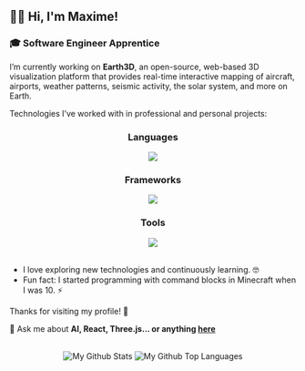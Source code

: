 ## 👨‍💻 Hi, I'm Maxime!

### 🎓 Software Engineer Apprentice

I’m currently working on **Earth3D**, an open-source, web-based 3D visualization platform that provides real-time interactive mapping of aircraft, airports, weather patterns, seismic activity, the solar system, and more on Earth.

Technologies I’ve worked with in professional and personal projects:

<div align="center">
    <h3 align="center">Languages</h3>
    <img src="https://skillicons.dev/icons?i=cs,cpp,html,css,js,ts,php,java,python,go,rust,dart,swift,kotlin&theme=dark" /><br>
</div>
<div align="center">
    <h3 align="center">Frameworks</h3>
    <img src="https://skillicons.dev/icons?i=angular,nextjs,react,symfony,svelte,flutter,electron,flask,django,gatsby,qt,unity&theme=dark" /><br>
</div>
<div align="center">
    <h3 align="center">Tools</h3>
    <img src="https://skillicons.dev/icons?i=docker,git,nodejs,selenium,blender,threejs,figma,nginx,electron,kubernetes,raspberrypi,postman,pytorch&theme=dark" /><br>
</div>

<br/>

- I love exploring new technologies and continuously learning. 🤓
- Fun fact: I started programming with command blocks in Minecraft when I was 10. ⚡

Thanks for visiting my profile! 🚀

💬 Ask me about **AI, React, Three.js... or anything [here](https://github.com/maxbodin/maxbodin/issues)**

<br/>

<div align="center">
  <img src="https://github-readme-stats-salesp07.vercel.app/api?username=maxbodin&hide_border=true&count_private=true&show_icons=true&theme=github_dark" alt="My Github Stats" />
  <img src="https://github-readme-stats-salesp07.vercel.app/api/top-langs/?username=maxbodin&hide=HTML&langs_count=8&layout=compact&theme=github_dark&hide_border=true" alt="My Github Top Languages" />
</div>

<br/>
